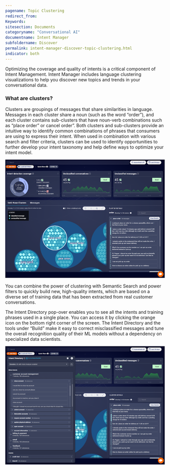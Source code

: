 ```yaml
---
pagename: Topic Clustering
redirect_from:
Keywords:
sitesection: Documents
categoryname: "Conversational AI"
documentname: Intent Manager
subfoldername: Discover
permalink: intent-manager-discover-topic-clustering.html
indicator: both
---
```


Optimizing the coverage and quality of intents is a critical component of Intent Management. Intent Manager includes language clustering visualizations to help you discover new topics and trends in your conversational data.

### What are clusters?
Clusters are groupings of messages that share similarities in language. Messages in each cluster share a noun (such as the word “order”), and each cluster contains sub-clusters that have noun-verb combinations such as “place order” or cancel order”. Both clusters and sub-clusters provide an intuitive way to identify common combinations of phrases that consumers are using to express their intent. When used in combination with various search and filter criteria, clusters can be used to identify opportunities to further develop your intent taxonomy and help define ways to optimize your intent model.

<img class="fancyimage" style="width:800px" alt="View of example verb-noun clusters" src="img/ConvoBuilder/im_topic_clustering1.png">

You can combine the power of clustering with Semantic Search and power filters to quickly build new, high-quality intents, which are based on a diverse set of training data that has been extracted from real customer conversations.

The Intent Directory pop-over enables you to see all the intents and training phrases used in a single place. You can access it by clicking the orange icon on the bottom right corner of the screen. The Intent Directory and the tools under “Build” make it easy  to correct misclassified messages and tune the overall recognition quality of their ML models without a dependency on specialized data scientists.

<img class="fancyimage" style="width:800px" alt="Intent Directory view" src="img/ConvoBuilder/im_topic_clustering2.png">
